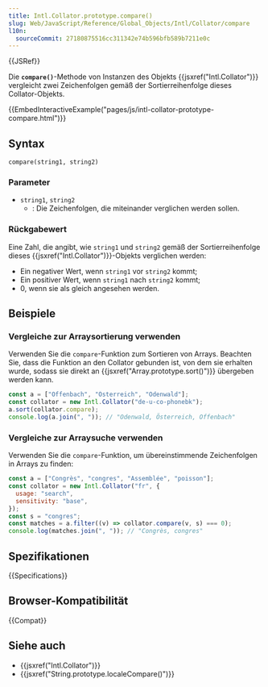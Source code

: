 ```yaml
---
title: Intl.Collator.prototype.compare()
slug: Web/JavaScript/Reference/Global_Objects/Intl/Collator/compare
l10n:
  sourceCommit: 27180875516cc311342e74b596bfb589b7211e0c
---
```


{{JSRef}}

Die **`compare()`**-Methode von Instanzen des Objekts {{jsxref("Intl.Collator")}} vergleicht zwei
Zeichenfolgen gemäß der Sortierreihenfolge dieses Collator-Objekts.

{{EmbedInteractiveExample("pages/js/intl-collator-prototype-compare.html")}}

## Syntax

```js-nolint
compare(string1, string2)
```

### Parameter

- `string1`, `string2`
  - : Die Zeichenfolgen, die miteinander verglichen werden sollen.

### Rückgabewert

Eine Zahl, die angibt, wie `string1` und `string2` gemäß der Sortierreihenfolge dieses {{jsxref("Intl.Collator")}}-Objekts verglichen werden:

- Ein negativer Wert, wenn `string1` vor `string2` kommt;
- Ein positiver Wert, wenn `string1` nach `string2` kommt;
- 0, wenn sie als gleich angesehen werden.

## Beispiele

### Vergleiche zur Arraysortierung verwenden

Verwenden Sie die `compare`-Funktion zum Sortieren von Arrays. Beachten Sie, dass die Funktion
an den Collator gebunden ist, von dem sie erhalten wurde, sodass sie direkt an
{{jsxref("Array.prototype.sort()")}} übergeben werden kann.

```js
const a = ["Offenbach", "Österreich", "Odenwald"];
const collator = new Intl.Collator("de-u-co-phonebk");
a.sort(collator.compare);
console.log(a.join(", ")); // "Odenwald, Österreich, Offenbach"
```

### Vergleiche zur Arraysuche verwenden

Verwenden Sie die `compare`-Funktion, um übereinstimmende Zeichenfolgen in Arrays zu finden:

```js
const a = ["Congrès", "congres", "Assemblée", "poisson"];
const collator = new Intl.Collator("fr", {
  usage: "search",
  sensitivity: "base",
});
const s = "congres";
const matches = a.filter((v) => collator.compare(v, s) === 0);
console.log(matches.join(", ")); // "Congrès, congres"
```

## Spezifikationen

{{Specifications}}

## Browser-Kompatibilität

{{Compat}}

## Siehe auch

- {{jsxref("Intl.Collator")}}
- {{jsxref("String.prototype.localeCompare()")}}
